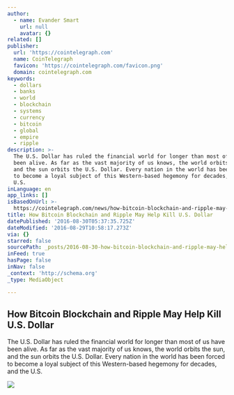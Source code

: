 ```yaml
---
author:
  - name: Evander Smart
    url: null
    avatar: {}
related: []
publisher:
  url: 'https://cointelegraph.com'
  name: CoinTelegraph
  favicon: 'https://cointelegraph.com/favicon.png'
  domain: cointelegraph.com
keywords:
  - dollars
  - banks
  - world
  - blockchain
  - systems
  - currency
  - bitcoin
  - global
  - empire
  - ripple
description: >-
  The U.S. Dollar has ruled the financial world for longer than most of us have
  been alive. As far as the vast majority of us knows, the world orbits the sun,
  and the sun orbits the U.S. Dollar. Every nation in the world has been forced
  to become a loyal subject of this Western-based hegemony for decades, and the
  U.S.
inLanguage: en
app_links: []
isBasedOnUrl: >-
  https://cointelegraph.com/news/how-bitcoin-blockchain-and-ripple-may-help-kill-us-dollar
title: How Bitcoin Blockchain and Ripple May Help Kill U.S. Dollar
datePublished: '2016-08-30T05:37:35.725Z'
dateModified: '2016-08-29T10:58:17.273Z'
via: {}
starred: false
sourcePath: _posts/2016-08-30-how-bitcoin-blockchain-and-ripple-may-help-kill-us-dollar.md
inFeed: true
hasPage: false
inNav: false
_context: 'http://schema.org'
_type: MediaObject

---
```

<article style=""><h1>How Bitcoin Blockchain and Ripple May Help Kill U.S. Dollar</h1><p>The U.S. Dollar has ruled the financial world for longer than most of us have been alive. As far as the vast majority of us knows, the world orbits the sun, and the sun orbits the U.S. Dollar. Every nation in the world has been forced to become a loyal subject of this Western-based hegemony for decades, and the U.S.</p><img src="https://cointelegraph.com/images/725_Ly9jb2ludGVsZWdyYXBoLmNvbS9zdG9yYWdlL3VwbG9hZHMvdmlldy9jMTQ3MmU1Nzc0NDZmMDFjNmMyYTZlNzQwNDk1MDVhNy5qcGc=.jpg" /></article>